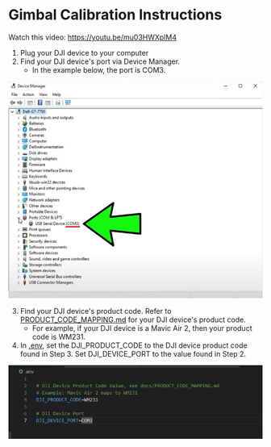 
# Gimbal Calibration Instructions

Watch this video: https://youtu.be/mu03HWXplM4

1. Plug your DJI device to your computer
2. Find your DJI device's port via Device Manager.
    - In the example below, the port is COM3.

![alt text](images/device_manager.png)

3. Find your DJI device's product code. Refer to [PRODUCT_CODE_MAPPING.md](docs/PRODUCT_CODE_MAPPING.md) for your DJI device's product code.
    - For example, if your DJI device is a Mavic Air 2, then your product code is WM231.
4. In [.env](../.env), set the DJI_PRODUCT_CODE to the DJI device product code found in Step 3. Set DJI_DEVICE_PORT to the value found in Step 2.

![alt text](images/dotenv.png)